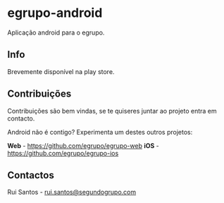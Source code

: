 # egrupo-android #
Aplicação android para o egrupo.

## Info ##
Brevemente disponível na play store.

## Contribuições ##
Contribuições são bem vindas, se te quiseres juntar ao projeto entra em contacto.

Android não é contigo? Experimenta um destes outros projetos:

**Web** - https://github.com/egrupo/egrupo-web
**iOS** - https://github.com/egrupo/egrupo-ios

## Contactos ##
Rui Santos - rui.santos@segundogrupo.com
